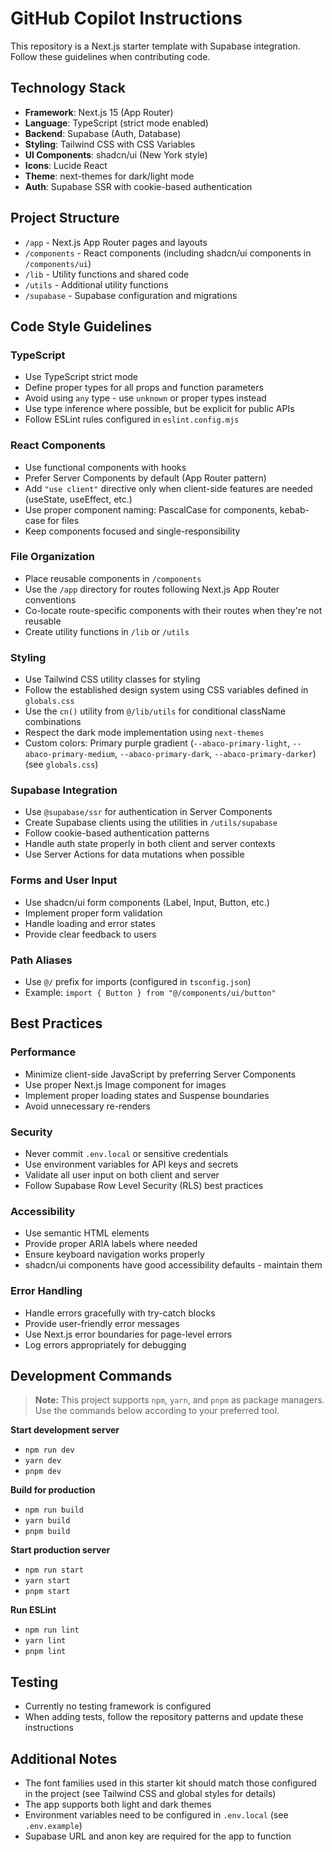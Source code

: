 # GitHub Copilot Instructions

This repository is a Next.js starter template with Supabase integration. Follow these guidelines when contributing code.

## Technology Stack

- **Framework**: Next.js 15 (App Router)
- **Language**: TypeScript (strict mode enabled)
- **Backend**: Supabase (Auth, Database)
- **Styling**: Tailwind CSS with CSS Variables
- **UI Components**: shadcn/ui (New York style)
- **Icons**: Lucide React
- **Theme**: next-themes for dark/light mode
- **Auth**: Supabase SSR with cookie-based authentication

## Project Structure

- `/app` - Next.js App Router pages and layouts
- `/components` - React components (including shadcn/ui components in `/components/ui`)
- `/lib` - Utility functions and shared code
- `/utils` - Additional utility functions
- `/supabase` - Supabase configuration and migrations

## Code Style Guidelines

### TypeScript

- Use TypeScript strict mode
- Define proper types for all props and function parameters
- Avoid using `any` type - use `unknown` or proper types instead
- Use type inference where possible, but be explicit for public APIs
- Follow ESLint rules configured in `eslint.config.mjs`

### React Components

- Use functional components with hooks
- Prefer Server Components by default (App Router pattern)
- Add `"use client"` directive only when client-side features are needed (useState, useEffect, etc.)
- Use proper component naming: PascalCase for components, kebab-case for files
- Keep components focused and single-responsibility

### File Organization

- Place reusable components in `/components`
- Use the `/app` directory for routes following Next.js App Router conventions
- Co-locate route-specific components with their routes when they're not reusable
- Create utility functions in `/lib` or `/utils`

### Styling

- Use Tailwind CSS utility classes for styling
- Follow the established design system using CSS variables defined in `globals.css`
- Use the `cn()` utility from `@/lib/utils` for conditional className combinations
- Respect the dark mode implementation using `next-themes`
- Custom colors: Primary purple gradient (`--abaco-primary-light`, `--abaco-primary-medium`, `--abaco-primary-dark`, `--abaco-primary-darker`) (see `globals.css`)

### Supabase Integration

- Use `@supabase/ssr` for authentication in Server Components
- Create Supabase clients using the utilities in `/utils/supabase`
- Follow cookie-based authentication patterns
- Handle auth state properly in both client and server contexts
- Use Server Actions for data mutations when possible

### Forms and User Input

- Use shadcn/ui form components (Label, Input, Button, etc.)
- Implement proper form validation
- Handle loading and error states
- Provide clear feedback to users

### Path Aliases

- Use `@/` prefix for imports (configured in `tsconfig.json`)
- Example: `import { Button } from "@/components/ui/button"`

## Best Practices

### Performance

- Minimize client-side JavaScript by preferring Server Components
- Use proper Next.js Image component for images
- Implement proper loading states and Suspense boundaries
- Avoid unnecessary re-renders

### Security

- Never commit `.env.local` or sensitive credentials
- Use environment variables for API keys and secrets
- Validate all user input on both client and server
- Follow Supabase Row Level Security (RLS) best practices

### Accessibility

- Use semantic HTML elements
- Provide proper ARIA labels where needed
- Ensure keyboard navigation works properly
- shadcn/ui components have good accessibility defaults - maintain them

### Error Handling

- Handle errors gracefully with try-catch blocks
- Provide user-friendly error messages
- Use Next.js error boundaries for page-level errors
- Log errors appropriately for debugging

## Development Commands

> **Note:** This project supports `npm`, `yarn`, and `pnpm` as package managers. Use the commands below according to your preferred tool.

**Start development server**
- `npm run dev`
- `yarn dev`
- `pnpm dev`

**Build for production**
- `npm run build`
- `yarn build`
- `pnpm build`

**Start production server**
- `npm run start`
- `yarn start`
- `pnpm start`

**Run ESLint**
- `npm run lint`
- `yarn lint`
- `pnpm lint`
## Testing

- Currently no testing framework is configured
- When adding tests, follow the repository patterns and update these instructions

## Additional Notes

- The font families used in this starter kit should match those configured in the project (see Tailwind CSS and global styles for details)
- The app supports both light and dark themes
- Environment variables need to be configured in `.env.local` (see `.env.example`)
- Supabase URL and anon key are required for the app to function

